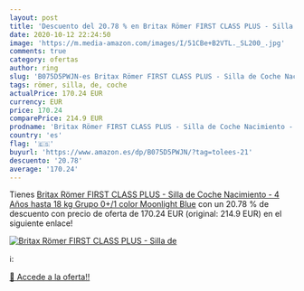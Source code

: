 ```yaml
---
layout: post
title: 'Descuento del 20.78 % en Britax Römer FIRST CLASS PLUS - Silla de'
date: 2020-10-12 22:24:50
image: 'https://m.media-amazon.com/images/I/51CBe+B2VTL._SL200_.jpg'
comments: true
category: ofertas
author: ring
slug: 'B075D5PWJN-es Britax Römer FIRST CLASS PLUS - Silla de Coche Nacimiento...'
tags: römer, silla, de, coche
actualPrice: 170.24 EUR
currency: EUR
price: 170.24
comparePrice: 214.9 EUR
prodname: 'Britax Römer FIRST CLASS PLUS - Silla de Coche Nacimiento - 4 Años  hasta 18 kg  Grupo 0+/1  color Moonlight Blue'
country: 'es'
flag: '🇪🇸'
buyurl: 'https://www.amazon.es/dp/B075D5PWJN/?tag=tolees-21'
descuento: '20.78'
average: '170.24'
---
```


Tienes [Britax Römer FIRST CLASS PLUS - Silla de Coche Nacimiento - 4 Años  hasta 18 kg  Grupo 0+/1  color Moonlight Blue](https://www.amazon.es/dp/B075D5PWJN/?tag=tolees-21) con un 20.78 % de descuento con precio de oferta de 170.24 EUR (original: 214.9 EUR) en el siguiente enlace!

[![Britax Römer FIRST CLASS PLUS - Silla de](https://m.media-amazon.com/images/I/51CBe+B2VTL._SL200_.jpg)](https://www.amazon.es/dp/B075D5PWJN/?tag=tolees-21)

ℹ️:


[🛒 Accede a la oferta!!](https://www.amazon.es/dp/B075D5PWJN/?tag=tolees-21)
